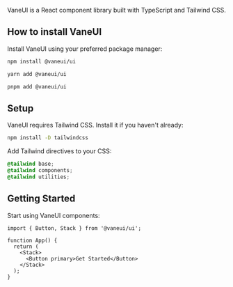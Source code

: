 VaneUI is a React component library built with TypeScript and Tailwind CSS.

## How to install VaneUI

Install VaneUI using your preferred package manager:

```bash
npm install @vaneui/ui
```

```bash
yarn add @vaneui/ui
```

```bash
pnpm add @vaneui/ui
```

## Setup

VaneUI requires Tailwind CSS. Install it if you haven't already:

```bash
npm install -D tailwindcss
```

Add Tailwind directives to your CSS:

```css
@tailwind base;
@tailwind components;
@tailwind utilities;
```

## Getting Started

Start using VaneUI components:

```tsx
import { Button, Stack } from '@vaneui/ui';

function App() {
  return (
    <Stack>
      <Button primary>Get Started</Button>
    </Stack>
  );
}
```